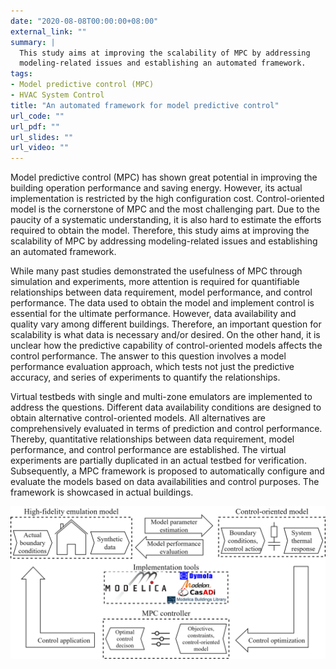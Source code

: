 ```yaml
---
date: "2020-08-08T00:00:00+08:00"
external_link: ""
summary: |
  This study aims at improving the scalability of MPC by addressing
  modeling-related issues and establishing an automated framework.
tags:
- Model predictive control (MPC)
- HVAC System Control
title: "An automated framework for model predictive control"
url_code: ""
url_pdf: ""
url_slides: ""
url_video: ""
---
```


Model predictive control (MPC) has shown great potential in improving the
building operation performance and saving energy. However, its actual
implementation is restricted by the high configuration cost. Control-oriented
model is the cornerstone of MPC and the most challenging part. Due to the
paucity of a systematic understanding, it is also hard to estimate the efforts
required to obtain the model. Therefore, this study aims at improving the
scalability of MPC by addressing modeling-related issues and establishing an
automated framework.

While many past studies demonstrated the usefulness of MPC through simulation
and experiments, more attention is required for quantifiable relationships
between data requirement, model performance, and control performance. The data
used to obtain the model and implement control is essential for the ultimate
performance. However, data availability and quality vary among different
buildings. Therefore, an important question for scalability is what data is
necessary and/or desired. On the other hand, it is unclear how the predictive
capability of control-oriented models affects the control performance. The
answer to this question involves a model performance evaluation approach, which
tests not just the predictive accuracy, and series of experiments to quantify
the relationships.

Virtual testbeds with single and multi-zone emulators are implemented to
address the questions. Different data availability conditions are designed to
obtain alternative control-oriented models. All alternatives are
comprehensively evaluated in terms of prediction and control performance.
Thereby, quantitative relationships between data requirement, model
performance, and control performance are established. The virtual experiments
are partially duplicated in an actual testbed for verification. Subsequently,
a MPC framework is proposed to automatically configure and evaluate the models
based on data availabilities and control purposes. The framework is showcased
in actual buildings.

![](featured.png)
